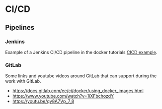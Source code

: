 # CI/CD

## Pipelines

### Jenkins
Example of a Jenkins CI/CD pipeline in the docker tutorials [CICD example](https://github.com/docker/labs/blob/master/developer-tools/java/chapters/ch09-cicd.adoc).

### GitLab

Some links and youtube videos around GitLab that can support during the work with GitLab.

- https://docs.gitlab.com/ee/ci/docker/using_docker_images.html
- https://www.youtube.com/watch?v=1iXFbchozdY
- https://youtu.be/qy8A7Vp_7_8
